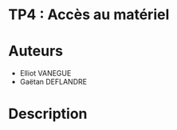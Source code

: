 TP4 : Accès au matériel
=======================


# Auteurs

- Elliot VANEGUE
- Gaëtan DEFLANDRE


# Description


